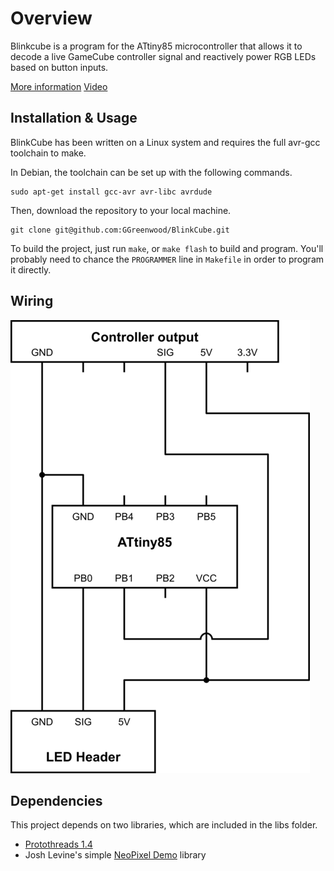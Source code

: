 # Overview

Blinkcube is a program for the ATtiny85 microcontroller that allows it to decode a live GameCube controller signal and reactively power RGB LEDs based on button inputs.

[More information](http://electricexploits.net/shinewave/)
[Video](https://www.youtube.com/watch?v=1U4EOI_aFdc)

## Installation & Usage

BlinkCube has been written on a Linux system and requires the full avr-gcc toolchain to make.

In Debian, the toolchain can be set up with the following commands.

	sudo apt-get install gcc-avr avr-libc avrdude

Then, download the repository to your local machine. 

	git clone git@github.com:GGreenwood/BlinkCube.git

To build the project, just run `make`, or `make flash` to build and program. You'll probably need to chance the `PROGRAMMER` line in `Makefile` in order to program it directly.

## Wiring

![Wiring](/images/wiring.png)

## Dependencies

This project depends on two libraries, which are included in the libs folder.

* [Protothreads 1.4](http://dunkels.com/adam/pt/)
* Josh Levine's simple [NeoPixel Demo](https://github.com/bigjosh/SimpleNeoPixelDemo) library
